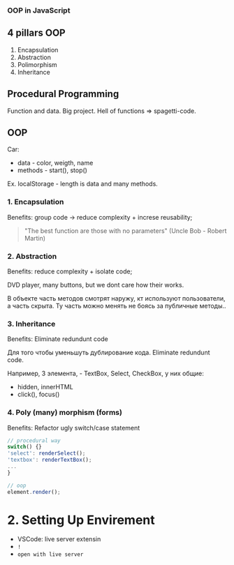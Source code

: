 ### OOP in JavaScript

## 4 pillars OOP

1. Encapsulation
2. Abstraction
3. Polimorphism
4. Inheritance

## Procedural Programming

Function and data. Big project. Hell of functions => spagetti-code.

## OOP

Car:
- data - color, weigth, name
- methods - start(), stop()

Ex. localStorage - length is data and many methods.

### 1. Encapsulation 

Benefits: group code -> reduce complexity + increse reusability;

> "The best function are those with no parameters" (Uncle Bob - Robert Martin)



### 2. Abstraction

Benefits: reduce complexity + isolate code;

DVD player, many buttons, but we dont care how their works.

В объекте часть методов смотрят наружу, кт используют пользователи, а часть скрыта. Ту часть можно менять не боясь за публичные методы..

### 3. Inheritance

Benefits: Eliminate redundunt code

Для того чтобы уменьшуть дублирование кода. Eliminate redundunt code.

Например, 3 элемента, - TextBox, Select, CheckBox, у них общие:
- hidden, innerHTML
- click(), focus()

### 4. Poly (many) morphism (forms)

Benefits: Refactor ugly switch/case statement

```js
// procedural way
switch() {}
'select': renderSelect();
'textbox': renderTextBox();
...
}

// oop
element.render();

```

# 2. Setting Up Envirement

- VSCode: live server extensin
- `!`
- `open with live server`


